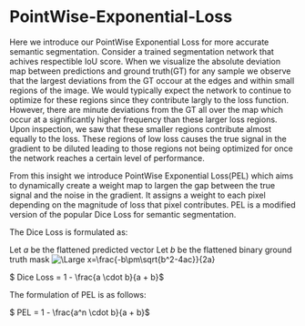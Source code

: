 # PointWise-Exponential-Loss


Here we introduce our PointWise Exponential Loss for more accurate semantic segmentation. Consider a trained segmentation network that achives respectible IoU score. When we visualize the absolute deviation map between predictions and ground truth(GT) for any sample we observe that the largest deviations from the GT occour at the edges and within small regions of the image. We would typically expect the network to continue to optimize for these regions since they contribute largly to the loss function. However, there are minute deviations from the GT all over the map which occur at a significantly higher frequency than these larger loss regions. Upon inspection, we saw that these smaller regions contribute almost equally to the loss. These regions of low loss causes the true signal in the gradient to be diluted leading to those regions not being optimized for once the network reaches a certain level of performance. 

From this insight we introduce PointWise Exponential Loss(PEL) which aims to dynamically create a weight map to largen the gap between the true signal and the noise in the gradient. It assigns a weight to each pixel depending on the magnitude of loss that pixel contributes. PEL is a modified version of the popular Dice Loss for semantic segmentation.

The Dice Loss is formulated as:

Let $a$ be the flattened predicted vector
Let $b$ be the flattened binary ground truth mask
<img src="https://latex.codecogs.com/svg.latex?\Large&space;x=\frac{-b\pm\sqrt{b^2-4ac}}{2a}" title="\Large x=\frac{-b\pm\sqrt{b^2-4ac}}{2a}" />


$ Dice Loss = 1 - \frac{a \cdot b}{a + b}$

The formulation of PEL is as follows:

$ PEL = 1 - \frac{a^n \cdot b}{a + b}$


